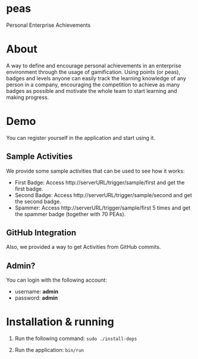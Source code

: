 # peas
Personal Enterprise Achievements

# About

A way to define and encourage personal achievements in an enterprise environment through the usage of gamification.
Using points (or peas), badges and levels anyone can easily track the learning knowledge of any person in a company,
encouraging the competition to achieve as many badges as possible and motivate the whole team to start learning and
making progress.

# Demo

You can register yourself in the application and start using it.

## Sample Activities

We provide some sample activities that can be used to see how it works:
- First Badge: Access http://serverURL/trigger/sample/first and get the first badge.
- Second Badge: Access http://serverURL/trigger/sample/second and get the second badge.
- Spammer: Access http://serverURL/trigger/sample/first 5 times and get the spammer badge (together with 70 PEAs).

## GitHub Integration

Also, we provided a way to get Activities from GitHub commits.

## Admin?

You can login with the following account:
- username: **admin**
- password: **admin**

# Installation & running

1. Run the following command:
    `sudo ./install-deps`
    
2. Run the application:
    `bin/run`
